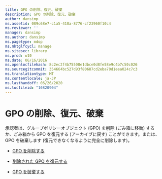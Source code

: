 ```yaml
---
title: GPO の削除、復元、破棄
description: GPO の削除、復元、破棄
author: dansimp
ms.assetid: 089c68e7-c1a5-418a-8776-cf23960f10c4
ms.reviewer: ''
manager: dansimp
ms.author: dansimp
ms.pagetype: mdop
ms.mktglfcycl: manage
ms.sitesec: library
ms.prod: w10
ms.date: 06/16/2016
ms.openlocfilehash: 8c2ec2f4b75508e1dbce0d8fe58e9c4b7c50c026
ms.sourcegitcommit: 354664bc527d93f80687cd2eba70d1eea024c7c3
ms.translationtype: MT
ms.contentlocale: ja-JP
ms.lasthandoff: 06/26/2020
ms.locfileid: "10820904"
---
```

# GPO の削除、復元、破棄


承認者は、グループポリシーオブジェクト (GPO) を削除 (ごみ箱に移動) するか、ごみ箱から GPO を復元する (アーカイブに戻す) ことができます。または、GPO を破棄します (復元できなくなるように完全に削除します)。

-   [GPO を削除する](delete-a-gpo-approver.md)

-   [削除された GPO を復元する](restore-a-deleted-gpo.md)

-   [GPO を破棄する](destroy-a-gpo.md)

 

 





